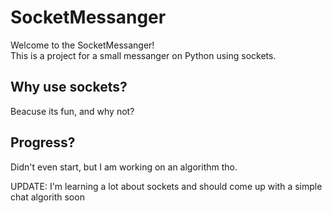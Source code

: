 # SocketMessanger

Welcome to the SocketMessanger!
<br>
This is a project for a small messanger on Python using sockets.

## Why use sockets?
Beacuse its fun, and why not?

## Progress?
Didn't even start, but I am working on an algorithm tho.

UPDATE: I'm learning a lot about sockets and should come up with a simple chat algorith soon

